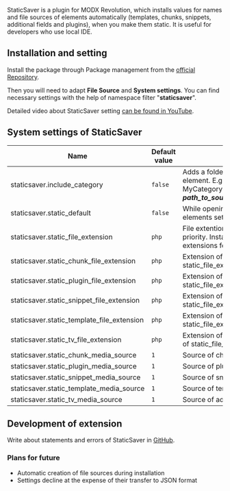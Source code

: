 StaticSaver is a plugin for MODX Revolution, which installs values for names and file sources of elements automatically (templates, chunks, snippets, additional fields and plugins), when you make them static. It is useful for developers who use local IDE.

## Installation and setting

Install the package through Package management from the [official Repository][1].

Then you will need to adapt **File Source** and **System settings**. You can find necessary settings with the help of namespace filter "**staticsaver**".

Detailed video about StaticSaver setting [can be found in YouTube][2].

## System settings of StaticSaver

Name                                       | Default value | Description
-------------------------------------------|---------------|-----------------------------------------------------------------------------------------------------------------------------------------------------------------------------
staticsaver.include_category               | `false`       | Adds a folder with category name on track to element. E.g.: snippet MySnippet in category MyCategory will be situated in ***path_to_source_files/MyCategory/MySnippet.php***
staticsaver.static_default                 | `false`       | While opening the editing form of element, all the elements set static automatically.
staticsaver.static_file_extension          | `php`         | File extention of all the elements. It has the highest priority. Install null value to adapt different extensions for different elements.
staticsaver.static_chunk_file_extension    | `php`         | Extension of chunk files. See the description of static_file_extension.
staticsaver.static_plugin_file_extension   | `php`         | Extension of plugin files. See the description of static_file_extension.
staticsaver.static_snippet_file_extension  | `php`         | Extension of snippet files. See the description of static_file_extension.
staticsaver.static_template_file_extension | `php`         | Extension of template files. See the description of static_file_extension.
staticsaver.static_tv_file_extension       | `php`         | Extension of additional fields. See the description of static_file_extension.
staticsaver.static_chunk_media_source      | `1`           | Source of chunk files.
staticsaver.static_plugin_media_source     | `1`           | Source of plugin files.
staticsaver.static_snippet_media_source    | `1`           | Source of snippet files.
staticsaver.static_template_media_source   | `1`           | Source of template files.
staticsaver.static_tv_media_source         | `1`           | Source of additional field files.

## Development of extension

Write about statements and errors of StaticSaver in [GitHub][3].

### Plans for future

* Automatic creation of file sources during installation
* Settings decline at the expense of their transfer to JSON format

[1]: http://modx.com/extras/package/staticsaver
[2]: http://www.youtube.com/watch?v=l3ObHPfFKTM
[3]: https://github.com/argnist/StaticSaver/issues/
